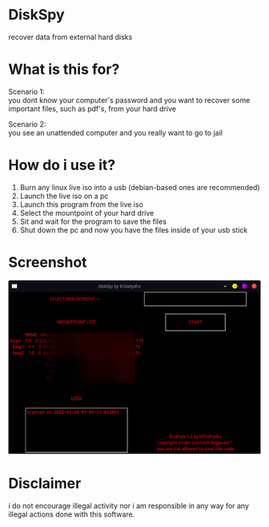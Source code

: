 # DiskSpy
recover data from external hard disks

# What is this for?
Scenario 1:<br>
you dont know your computer's password and you want to recover some important files, such as pdf's, from your hard drive<br>

Scenario 2:<br>
you see an unattended computer and you really want to go to jail

# How do i use it?
1) Burn any linux live iso into a usb (debian-based ones are recommended)<br>
2) Launch the live iso on a pc<br>
3) Launch this program from the live iso<br>
4) Select the mountpoint of your hard drive<br>
5) Sit and wait for the program to save the files<br>
6) Shut down the pc and now you have the files inside of your usb stick<br>

# Screenshot
![alt text](https://github.com/kl3sshydra/diskSpy/raw/main/screenshot.png)

# Disclaimer
i do not encourage illegal activity nor i am responsible in any way for any illegal actions done with this software.<br>

<meta name="google-site-verification" content="googlefc7528aa4c4364d9.html">
